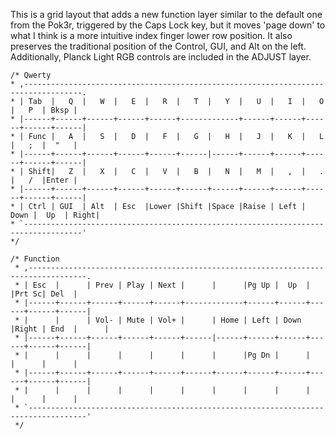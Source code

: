 This is a grid layout that adds a new function layer similar to the default one from the Pok3r, triggered by the Caps Lock key, but it moves 'page down' to what I think is a more intuitive index finger lower row position. 
It also preserves the traditional position of the Control, GUI, and Alt on the left. Additionally, Planck Light RGB controls are included in the ADJUST layer.

    /* Qwerty
    * ,-----------------------------------------------------------------------------------.
    * | Tab  |   Q  |   W  |   E  |   R  |   T  |   Y  |   U  |   I  |   O  |   P  | Bksp |
    * |------+------+------+------+------+-------------+------+------+------+------+------|
    * | Func |   A  |   S  |   D  |   F  |   G  |   H  |   J  |   K  |   L  |   ;  |  "   |
    * |------+------+------+------+------+------|------+------+------+------+------+------|
    * | Shift|   Z  |   X  |   C  |   V  |   B  |   N  |   M  |   ,  |   .  |   /  |Enter |
    * |------+------+------+------+------+------+------+------+------+------+------+------|
    * | Ctrl | GUI  | Alt  | Esc  |Lower |Shift |Space |Raise | Left | Down |  Up  | Right|
    * `-----------------------------------------------------------------------------------'
    */
    
    /* Function
     * ,-----------------------------------------------------------------------------------.
     * | Esc  |      | Prev | Play | Next |      |      |Pg Up |  Up  |      |Prt Sc| Del  |
     * |------+------+------+------+------+-------------+------+------+------+------+------|
     * |      |      | Vol- | Mute | Vol+ |      | Home | Left | Down |Right | End  |      |
     * |------+------+------+------+------+------|------+------+------+------+------+------|
     * |      |      |      |      |      |      |      |Pg Dn |      |      |      |      |
     * |------+------+------+------+------+------+------+------+------+------+------+------|
     * |      |      |      |      |      |      |      |      |      |      |      |      |
     * `-----------------------------------------------------------------------------------'
     */

